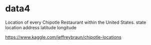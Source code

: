 # data4
Location of every Chipotle Restaurant within the United States.
state
location
address
latitude
longitude

https://www.kaggle.com/jeffreybraun/chipotle-locations
